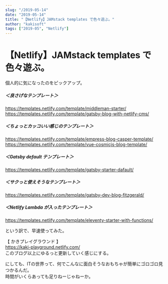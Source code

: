 ```yaml
---
slug: "/2019-05-14"
date: "2019-05-14"
title: "【Netlify】JAMstack templates で色々遊ぶ。"
author: "kakisoft"
tags: ["2019-05", "Netlify"]
---
```

# 【Netlify】JAMstack templates で色々遊ぶ。

個人的に気になったのをピックアップ。  


##### ＜良さげなテンプレート＞
<https://templates.netlify.com/template/middleman-starter/>  
<https://templates.netlify.com/template/gatsby-blog-with-netlify-cms/>  


##### ＜ちょっとカッコいい感じのテンプレート＞
<https://templates.netlify.com/template/empress-blog-casper-template/>  
<https://templates.netlify.com/template/vue-cosmicjs-blog-template/>  


##### ＜Gatsby default テンプレート＞
<https://templates.netlify.com/template/gatsby-starter-dafault/>  


##### ＜サクっと使えそうなテンプレート＞
<https://templates.netlify.com/template/gatsby-dev-blog-fitzgerald/>  


##### ＜Netlify Lambda が入ったテンプレート＞
<https://templates.netlify.com/template/eleventy-starter-with-functions/>  



という訳で、早速使ってみた。  

【 かきプレイグラウンド 】  
<https://kaki-playground.netlify.com/>  
このブログ以上にゆるっと更新していく感じにする。  

にしても、ITの世界って、何でこんなに面白そうなおもちゃが簡単にゴロゴロ見つかるんだ。  
時間がいくらあっても足りねーじゃねーか。  


